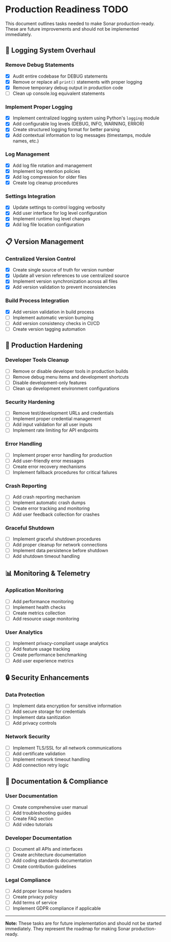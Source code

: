 # Production Readiness TODO

This document outlines tasks needed to make Sonar production-ready. These are future improvements and should not be implemented immediately.

## 🔧 Logging System Overhaul

### Remove Debug Statements
- [x] Audit entire codebase for DEBUG statements
- [x] Remove or replace all `print()` statements with proper logging
- [x] Remove temporary debug output in production code
- [ ] Clean up console.log equivalent statements

### Implement Proper Logging
- [x] Implement centralized logging system using Python's `logging` module
- [x] Add configurable log levels (DEBUG, INFO, WARNING, ERROR)
- [x] Create structured logging format for better parsing
- [x] Add contextual information to log messages (timestamps, module names, etc.)

### Log Management
- [x] Add log file rotation and management
- [x] Implement log retention policies
- [x] Add log compression for older files
- [x] Create log cleanup procedures

### Settings Integration
- [x] Update settings to control logging verbosity
- [x] Add user interface for log level configuration
- [x] Implement runtime log level changes
- [x] Add log file location configuration

## 📋 Version Management

### Centralized Version Control
- [x] Create single source of truth for version number
- [x] Update all version references to use centralized source
- [x] Implement version synchronization across all files
- [x] Add version validation to prevent inconsistencies

### Build Process Integration
- [x] Add version validation in build process
- [ ] Implement automatic version bumping
- [ ] Add version consistency checks in CI/CD
- [ ] Create version tagging automation

## 🚀 Production Hardening

### Developer Tools Cleanup
- [ ] Remove or disable developer tools in production builds
- [ ] Remove debug menu items and development shortcuts
- [ ] Disable development-only features
- [ ] Clean up development environment configurations

### Security Hardening
- [ ] Remove test/development URLs and credentials
- [ ] Implement proper credential management
- [ ] Add input validation for all user inputs
- [ ] Implement rate limiting for API endpoints

### Error Handling
- [ ] Implement proper error handling for production
- [ ] Add user-friendly error messages
- [ ] Create error recovery mechanisms
- [ ] Implement fallback procedures for critical failures

### Crash Reporting
- [ ] Add crash reporting mechanism
- [ ] Implement automatic crash dumps
- [ ] Create error tracking and monitoring
- [ ] Add user feedback collection for crashes

### Graceful Shutdown
- [ ] Implement graceful shutdown procedures
- [ ] Add proper cleanup for network connections
- [ ] Implement data persistence before shutdown
- [ ] Add shutdown timeout handling

## 📊 Monitoring & Telemetry

### Application Monitoring
- [ ] Add performance monitoring
- [ ] Implement health checks
- [ ] Create metrics collection
- [ ] Add resource usage monitoring

### User Analytics
- [ ] Implement privacy-compliant usage analytics
- [ ] Add feature usage tracking
- [ ] Create performance benchmarking
- [ ] Add user experience metrics

## 🔒 Security Enhancements

### Data Protection
- [ ] Implement data encryption for sensitive information
- [ ] Add secure storage for credentials
- [ ] Implement data sanitization
- [ ] Add privacy controls

### Network Security
- [ ] Implement TLS/SSL for all network communications
- [ ] Add certificate validation
- [ ] Implement network timeout handling
- [ ] Add connection retry logic

## 📝 Documentation & Compliance

### User Documentation
- [ ] Create comprehensive user manual
- [ ] Add troubleshooting guides
- [ ] Create FAQ section
- [ ] Add video tutorials

### Developer Documentation
- [ ] Document all APIs and interfaces
- [ ] Create architecture documentation
- [ ] Add coding standards documentation
- [ ] Create contribution guidelines

### Legal Compliance
- [ ] Add proper license headers
- [ ] Create privacy policy
- [ ] Add terms of service
- [ ] Implement GDPR compliance if applicable

---

**Note:** These tasks are for future implementation and should not be started immediately. They represent the roadmap for making Sonar production-ready.